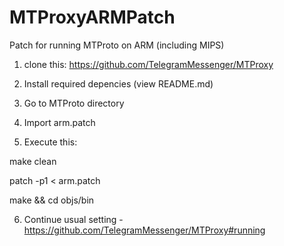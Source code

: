 # MTProxyARMPatch
Patch for running MTProto on ARM (including MIPS)


1) clone this: https://github.com/TelegramMessenger/MTProxy

2) Install required depencies (view README.md)

3) Go to MTProto directory

4) Import arm.patch

5) Execute this:

make clean

patch -p1 < arm.patch

make && cd objs/bin


6) Continue usual setting - https://github.com/TelegramMessenger/MTProxy#running
